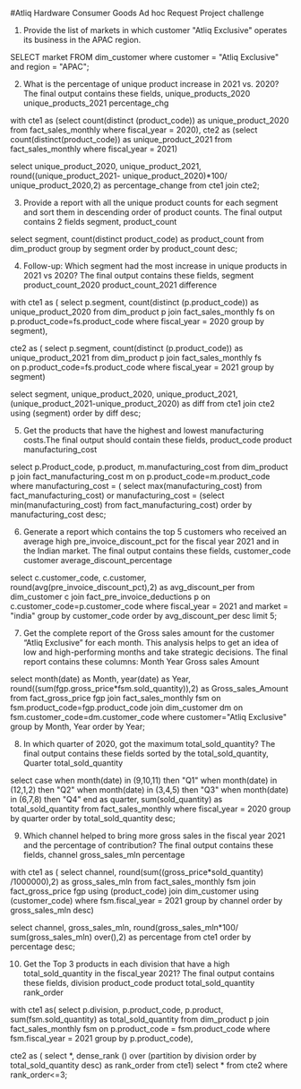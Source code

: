 #Atliq Hardware Consumer Goods Ad hoc Request Project challenge

1) Provide the list of markets in which customer "Atliq Exclusive" operates its business in the APAC region.

SELECT market
FROM dim_customer
where customer = "Atliq Exclusive" and 
region = "APAC";


2) What is the percentage of unique product increase in 2021 vs. 2020? The final output contains these fields,
  unique_products_2020
  unique_products_2021
  percentage_chg


with cte1 as (select 
count(distinct (product_code)) as unique_product_2020
from fact_sales_monthly
where fiscal_year = 2020),
cte2 as (select
count(distinct(product_code)) as unique_product_2021
from fact_sales_monthly
where fiscal_year = 2021)

select unique_product_2020,
	   unique_product_2021,
       round((unique_product_2021-
       unique_product_2020)*100/
       unique_product_2020,2) as
       percentage_change
from cte1
join cte2;



3) Provide a report with all the unique product counts for each segment and sort them in descending order of product counts. The final output contains 2 fields
  segment,
  product_count

select segment,
count(distinct product_code) as product_count
from dim_product
group by segment
order by product_count desc;


4) Follow-up: Which segment had the most increase in unique products in 2021 vs 2020? The final output contains these fields,
  segment
  product_count_2020
  product_count_2021
  difference


with cte1 as (
select p.segment,
count(distinct (p.product_code)) 
as unique_product_2020
from dim_product p
join fact_sales_monthly fs 
on p.product_code=fs.product_code
where fiscal_year = 2020
group by segment),

cte2 as (
select p.segment,
count(distinct (p.product_code)) 
as unique_product_2021
from dim_product p
join fact_sales_monthly fs  
on p.product_code=fs.product_code
where fiscal_year = 2021
group by segment)

select segment,
	unique_product_2020,
    unique_product_2021,
    (unique_product_2021-unique_product_2020) as 
    diff
from cte1
join cte2
using (segment)
order by diff desc;


5) Get the products that have the highest and lowest manufacturing costs.The final output should contain these fields,
  product_code
  product
  manufacturing_cost


select 	p.Product_code,
		p.product,
        m.manufacturing_cost
from dim_product p
join fact_manufacturing_cost m
on p.product_code=m.product_code
where manufacturing_cost = (
		select max(manufacturing_cost) 
        from fact_manufacturing_cost)
        or
        manufacturing_cost = (select
        min(manufacturing_cost) 
        from fact_manufacturing_cost)
        order by manufacturing_cost desc;
        

6) Generate a report which contains the top 5 customers who received an average high pre_invoice_discount_pct for the fiscal year 2021 and in the 
  Indian market. The final output contains these fields,
  customer_code
  customer
  average_discount_percentage


select c.customer_code,
		c.customer,
        round(avg(pre_invoice_discount_pct),2) as
        avg_discount_per
from dim_customer c
join fact_pre_invoice_deductions p
on c.customer_code=p.customer_code
where fiscal_year = 2021 and 
market = "india"
group by customer_code
order by avg_discount_per desc
limit 5;


7) Get the complete report of the Gross sales amount for the customer “Atliq Exclusive” for each month. This analysis helps to get an idea of low and 
  high-performing months and take strategic decisions. The final report contains these columns:
  Month
  Year
  Gross sales Amount


select month(date) as Month, 
year(date) as Year, round((sum(fgp.gross_price*fsm.sold_quantity)),2) as Gross_sales_Amount 
from fact_gross_price fgp
join fact_sales_monthly fsm on fsm.product_code=fgp.product_code
join dim_customer dm on fsm.customer_code=dm.customer_code
where customer="Atliq Exclusive"
group by Month, Year
order by Year;


8) In which quarter of 2020, got the maximum total_sold_quantity? The final output contains these fields sorted by the 
  total_sold_quantity,
  Quarter
  total_sold_quantity


select 
	case
		when month(date) in (9,10,11) then
        "Q1"
        when month(date) in (12,1,2) then
        "Q2"
        when month(date) in (3,4,5) then
        "Q3"
        when month(date) in (6,7,8) then
        "Q4"
  end as quarter,
sum(sold_quantity) as total_sold_quantity
from fact_sales_monthly
where fiscal_year = 2020
group by quarter
order by total_sold_quantity desc;


9) Which channel helped to bring more gross sales in the fiscal year 2021 and the percentage of contribution? The final output contains these fields,
  channel
  gross_sales_mln
  percentage


with cte1 as (
select channel,
		round(sum((gross_price*sold_quantity)
        /1000000),2) as gross_sales_mln
from fact_sales_monthly fsm
join fact_gross_price fgp
using (product_code)
join dim_customer
using (customer_code)
where fsm.fiscal_year = 2021
group by channel
order by gross_sales_mln desc)

select channel,
	gross_sales_mln,
    round(gross_sales_mln*100/
    sum(gross_sales_mln) over(),2) as percentage
from cte1
order by percentage desc;


10) Get the Top 3 products in each division that have a high total_sold_quantity in the fiscal_year 2021? The final output contains these fields,
    division
    product_code
    product
    total_sold_quantity
    rank_order



with cte1 as(
select p.division,
	   p.product_code,
       p.product,
	   sum(fsm.sold_quantity) 
       as total_sold_quantity
from dim_product p
join fact_sales_monthly fsm
on p.product_code = fsm.product_code
where fsm.fiscal_year = 2021
group by p.product_code),

cte2 as (
		select *,
        dense_rank () over 
        (partition by division order by total_sold_quantity desc) as
        rank_order
from cte1)
select *
from cte2
where rank_order<=3;


